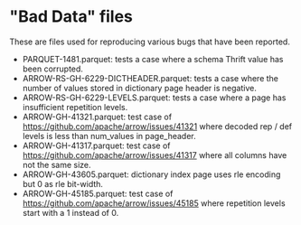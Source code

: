 <!--
  ~ Licensed to the Apache Software Foundation (ASF) under one
  ~ or more contributor license agreements.  See the NOTICE file
  ~ distributed with this work for additional information
  ~ regarding copyright ownership.  The ASF licenses this file
  ~ to you under the Apache License, Version 2.0 (the
  ~ "License"); you may not use this file except in compliance
  ~ with the License.  You may obtain a copy of the License at
  ~
  ~   http://www.apache.org/licenses/LICENSE-2.0
  ~
  ~ Unless required by applicable law or agreed to in writing,
  ~ software distributed under the License is distributed on an
  ~ "AS IS" BASIS, WITHOUT WARRANTIES OR CONDITIONS OF ANY
  ~ KIND, either express or implied.  See the License for the
  ~ specific language governing permissions and limitations
  ~ under the License.
  -->
# "Bad Data" files

These are files used for reproducing various bugs that have been reported.

* PARQUET-1481.parquet: tests a case where a schema Thrift value has been
  corrupted.
* ARROW-RS-GH-6229-DICTHEADER.parquet: tests a case where the number of values
  stored in dictionary page header is negative.
* ARROW-RS-GH-6229-LEVELS.parquet: tests a case where a page has insufficient
  repetition levels.
* ARROW-GH-41321.parquet: test case of https://github.com/apache/arrow/issues/41321
  where decoded rep / def levels is less than num_values in page_header.
* ARROW-GH-41317.parquet: test case of https://github.com/apache/arrow/issues/41317
  where all columns have not the same size.
* ARROW-GH-43605.parquet: dictionary index page uses rle encoding but 0 as rle bit-width.
* ARROW-GH-45185.parquet: test case of https://github.com/apache/arrow/issues/45185
  where repetition levels start with a 1 instead of 0.

